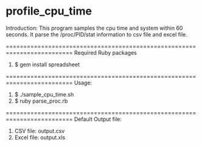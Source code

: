 # profile_cpu_time

Introduction:
  This program samples the cpu time and system within 60 seconds. It parse 
  the /proc/PID/stat information to csv file and excel file.

=========================================================================
Required Ruby packages
  1. $ gem install spreadsheet

=========================================================================
Usage:
  1. $ ./sample_cpu_time.sh
  2. $ ruby parse_proc.rb

=========================================================================
Default Output file: 
  1. CSV file: output.csv
  2. Excel file: output.xls
